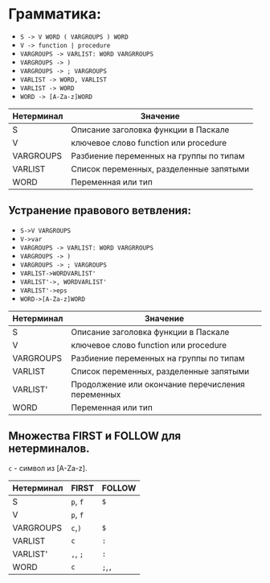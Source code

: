 # Грамматика:

* `S -> V WORD ( VARGROUPS ) WORD`
* `V -> function | procedure`
* `VARGROUPS -> VARLIST: WORD VARGRROUPS`
* `VARGROUPS -> )`
* `VARGROUPS -> ; VARGROUPS`
* `VARLIST -> WORD, VARLIST`
* `VARLIST -> WORD`
* `WORD -> [A-Za-z]WORD`

Нетерминал    | Значение
------------- | -------------
S  | Описание заголовка функции в Паскале
V | ключевое слово function или procedure
VARGROUPS | Разбиение переменных на группы по типам
VARLIST | Список переменных, разделенные запятыми
WORD | Переменная или тип


## Устранение правового ветвления:

* `S->V VARGROUPS`
* `V->var`
* `VARGROUPS -> VARLIST: WORD VARGRROUPS`
* `VARGROUPS -> )`
* `VARGROUPS -> ; VARGROUPS`
* `VARLIST->WORDVARLIST'`
* `VARLIST'->, WORDVARLIST'`
* `VARLIST'->eps`
* `WORD->[A-Za-z]WORD`

Нетерминал    | Значение
------------- | -------------
S  | Описание заголовка функции в Паскале
V | ключевое слово function или procedure
VARGROUPS | Разбиение переменных на группы по типам
VARLIST | Список переменных, разделенные запятыми 
VARLIST' | Продолжение или окончание перечисления переменных
WORD | Переменная или тип


## Множества FIRST и FOLLOW для нетерминалов. 

`c` - символ из [A-Za-z]. 

Нетерминал | FIRST    | FOLLOW
-----------|----------|-------
S          | `p`, `f` |`$`
V          | `p`, `f` |` `
VARGROUPS  | `c`,`)`  |`$`
VARLIST    | `c`      |`:`
VARLIST'   | `,`, `;` |`:`
WORD       | `c`      |`;`,`,`
